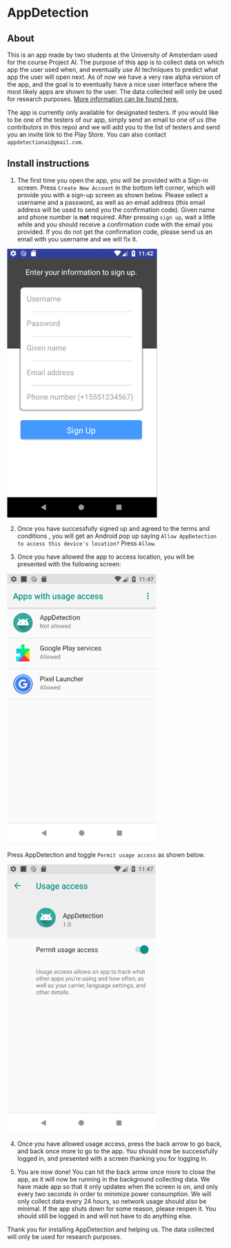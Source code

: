 # AppDetection

## About
This is an app made by two students at the University of Amsterdam used for the course Project AI. The purpose of
this app is to collect data on which app the user used when, and eventually use AI techniques to predict what app the
user will open next. As of now we have a very raw alpha version of the app, and the goal is to eventually have a 
nice user interface where the most likely apps are shown to the user. 
The data collected will only be used for research purposes. 
[More information can be found here.](https://docs.google.com/document/d/1uJVTQhSDp-7_7NJsT6z8BZuqR41wSltXwpf5GCpU8PY/edit?usp=sharing)

The app is currently only available for designated testers. If you would like to be one of
the testers of our app, simply send an email to one of us (the contributors in this repo) and we will add you to 
the list of testers and send you an invite link to the Play Store. You can also contact `appdetectionai@gmail.com`.

## Install instructions

1. The first time you open the app, you will be provided with a Sign-in screen. Press `Create New Account` in the bottom
left corner, which will provide you with a sign-up screen as shown below. 
Please select a username and a password, as well as an email address 
(this email address will be used to send you the confirmation code). Given name and phone number is **not** required.
After pressing `sign up`, wait a little while and you should receive a confirmation code with the email you provided.
If you do not get the confirmation code, please send us an email with you username and we will fix it.

![Image of sign-up screen](https://github.com/vikrant4k/AppDetection/raw/master/readme_images/sign_up.png)

2. Once you have successfully signed up and agreed to the terms and conditions
, you will get an Android pop up saying 
`Allow AppDetection to access this device's location?`
Press `Allow`.

3. Once you have allowed the app to access location, you will be presented with the following screen:

![Image of sign-up screen](https://github.com/vikrant4k/AppDetection/raw/master/readme_images/permissions.png)

Press AppDetection and toggle `Permit usage access` as shown below. 

![Image of sign-up screen](https://github.com/vikrant4k/AppDetection/raw/master/readme_images/permissions_correct.png)

4. Once you have allowed usage access, press the back arrow to go back, and back once more to go to the app.
You should now be successfully logged in, and presented with a screen thanking you for logging in. 

5. You are now done! You can hit the back arrow once more to close the app, as it will now be running in the background
collecting data. We have made app so that it only updates when the screen is on, and only every two seconds in
order to minimize power consumption. We will
only collect data every 24 hours, so network usage should also be minimal.
If the app shuts down for some reason, please reopen it. You should still be logged in and will not have to do anything else.

Thank you for installing AppDetection and helping us. The data collected will only be used for research
purposes. 

